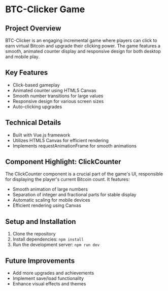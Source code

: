 # BTC-Clicker Game

## Project Overview

BTC-Clicker is an engaging incremental game where players can click to earn virtual Bitcoin and upgrade their clicking power. The game features a smooth, animated counter display and responsive design for both desktop and mobile play.

## Key Features

- Click-based gameplay
- Animated counter using HTML5 Canvas
- Smooth number transitions for large values
- Responsive design for various screen sizes
- Auto-clicking upgrades

## Technical Details

- Built with Vue.js framework
- Utilizes HTML5 Canvas for efficient rendering
- Implements requestAnimationFrame for smooth animations

## Component Highlight: ClickCounter

The ClickCounter component is a crucial part of the game's UI, responsible for displaying the player's current Bitcoin count. It features:

- Smooth animation of large numbers
- Separation of integer and fractional parts for stable display
- Automatic scaling for mobile devices
- Efficient rendering using Canvas

## Setup and Installation

1. Clone the repository
2. Install dependencies: `npm install`
3. Run the development server: `npm run dev`

## Future Improvements

- Add more upgrades and achievements
- Implement save/load functionality
- Enhance visual effects and themes
